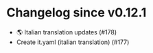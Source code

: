 # Changelog since v0.12.1
- 🌎 Italian translation updates (#178) 
- Create it.yaml (italian translation) (#177) 
